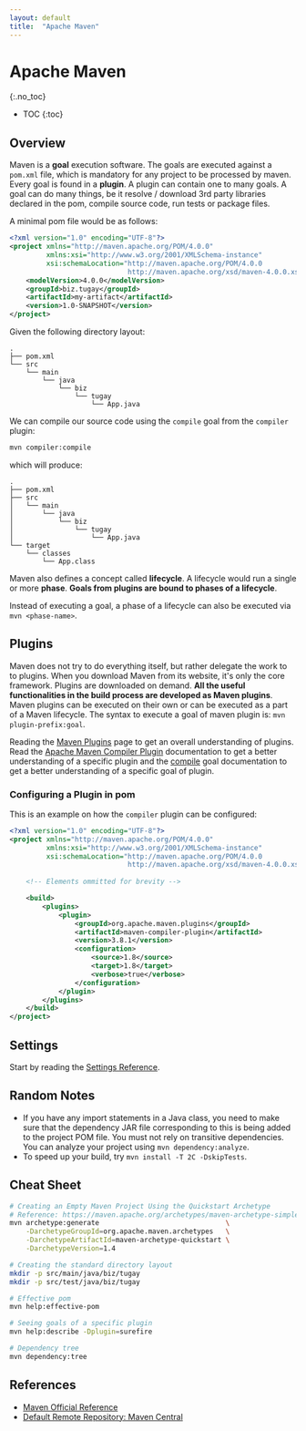 ```yaml
---
layout: default
title:  "Apache Maven"
---
```


# Apache Maven
{:.no_toc}

* TOC
{:toc}

## Overview
Maven is a __goal__ execution software. The goals are executed against a `pom.xml` file, which is mandatory for any project to be processed by maven. Every goal is found in a __plugin__. A plugin can contain one to many goals. A goal can do many things, be it resolve / download 3rd party libraries declared in the pom, compile source code, run tests or package files.

A minimal pom file would be as follows:

```xml
<?xml version="1.0" encoding="UTF-8"?>
<project xmlns="http://maven.apache.org/POM/4.0.0"
         xmlns:xsi="http://www.w3.org/2001/XMLSchema-instance"
         xsi:schemaLocation="http://maven.apache.org/POM/4.0.0 
                             http://maven.apache.org/xsd/maven-4.0.0.xsd">
    <modelVersion>4.0.0</modelVersion>
    <groupId>biz.tugay</groupId>
    <artifactId>my-artifact</artifactId>
    <version>1.0-SNAPSHOT</version>
</project>
```

Given the following directory layout:

```plaintext
.
├── pom.xml
└── src
    └── main
        └── java
            └── biz
                └── tugay
                    └── App.java
```

We can compile our source code using the `compile` goal from the `compiler` plugin:

```bash
mvn compiler:compile
```

which will produce:

```
.
├── pom.xml
├── src
│   └── main
│       └── java
│           └── biz
│               └── tugay
│                   └── App.java
└── target
    └── classes
        └── App.class
```

Maven also defines a concept called __lifecycle__. A lifecycle would run a single or more __phase__. __Goals from plugins are bound to phases of a lifecycle__. 

Instead of executing a goal, a phase of a lifecycle can also be  executed via `mvn <phase-name>`.

## Plugins
Maven does not try to do everything itself, but rather delegate the work to to plugins. When you download Maven from its website, it's only the core framework. Plugins are downloaded on demand. __All the useful functionalities in the build process are developed as Maven plugins__. Maven plugins can be executed on their own or can be executed as a part of a Maven lifecycle. The syntax to execute a goal of maven plugin is: `mvn plugin-prefix:goal`.

Reading the [Maven Plugins](https://maven.apache.org/plugins/) page to get an overall understanding of plugins. Read the [Apache Maven Compiler Plugin](https://maven.apache.org/plugins/maven-compiler-plugin/) documentation to get a better understanding of a specific plugin and the [compile](https://maven.apache.org/plugins/maven-compiler-plugin/compile-mojo.html) goal documentation to get a better understanding of a specific goal of plugin.

### Configuring a Plugin in pom
This is an example on how the `compiler` plugin can be configured:

```xml
<?xml version="1.0" encoding="UTF-8"?>
<project xmlns="http://maven.apache.org/POM/4.0.0"
         xmlns:xsi="http://www.w3.org/2001/XMLSchema-instance"
         xsi:schemaLocation="http://maven.apache.org/POM/4.0.0 
                             http://maven.apache.org/xsd/maven-4.0.0.xsd">
    
    <!-- Elements ommitted for brevity -->

    <build>
        <plugins>
            <plugin>
                <groupId>org.apache.maven.plugins</groupId>
                <artifactId>maven-compiler-plugin</artifactId>
                <version>3.8.1</version>
                <configuration>
                    <source>1.8</source>
                    <target>1.8</target>
                    <verbose>true</verbose>
                </configuration>
            </plugin>
        </plugins>
    </build>
</project>
```

## Settings
Start by reading the [Settings Reference](https://maven.apache.org/settings.html).

## Random Notes
- If you have any import statements in a Java class, you need to make sure that the dependency JAR file corresponding to this is being added to the project POM file. You must not rely on transitive dependencies. You can analyze your project using `mvn dependency:analyze`.
- To speed up your build, try `mvn install -T 2C -DskipTests`.

## Cheat Sheet

```bash
# Creating an Empty Maven Project Using the Quickstart Archetype
# Reference: https://maven.apache.org/archetypes/maven-archetype-simple
mvn archetype:generate                               \
    -DarchetypeGroupId=org.apache.maven.archetypes   \
    -DarchetypeArtifactId=maven-archetype-quickstart \
    -DarchetypeVersion=1.4

# Creating the standard directory layout
mkdir -p src/main/java/biz/tugay
mkdir -p src/test/java/biz/tugay

# Effective pom
mvn help:effective-pom

# Seeing goals of a specific plugin
mvn help:describe -Dplugin=surefire

# Dependency tree
mvn dependency:tree
```

## References
- [Maven Official Reference](https://maven.apache.org/ref/current/)
- [Default Remote Repository: Maven Central](repo.maven.apache.org)
